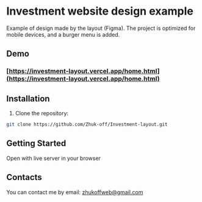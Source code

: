 # Investment website design example

Example of design made by the layout (Figma). The project is optimized for mobile devices, and a burger menu is added.

## Demo

### [https://investment-layout.vercel.app/home.html](https://investment-layout.vercel.app/home.html)

## Installation

1. Clone the repository:

```bash
git clone https://github.com/Zhuk-off/Investment-layout.git
```

## Getting Started

Open with live server in your browser

## Contacts

You can contact me by email: zhukoffweb@gmail.com
